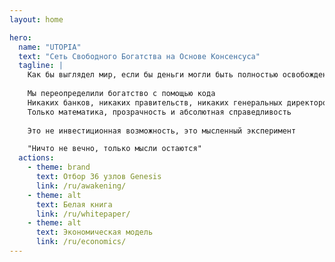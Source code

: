 ```yaml
---
layout: home

hero:
  name: "UTOPIA"
  text: "Сеть Свободного Богатства на Основе Консенсуса"
  tagline: |
    Как бы выглядел мир, если бы деньги могли быть полностью освобождены от человеческого контроля?
    
    Мы переопределили богатство с помощью кода
    Никаких банков, никаких правительств, никаких генеральных директоров
    Только математика, прозрачность и абсолютная справедливость
    
    Это не инвестиционная возможность, это мысленный эксперимент

    "Ничто не вечно, только мысли остаются"
  actions:
    - theme: brand
      text: Отбор 36 узлов Genesis
      link: /ru/awakening/
    - theme: alt
      text: Белая книга
      link: /ru/whitepaper/
    - theme: alt
      text: Экономическая модель
      link: /ru/economics/
---
```


<ParticlesBackground />